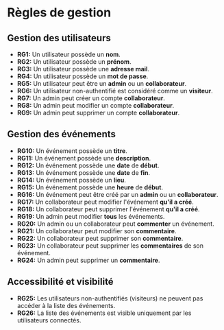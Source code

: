 # Règles de gestion

## Gestion des utilisateurs

- **RG1:** Un utilisateur possède un **nom**.  
- **RG2:** Un utilisateur possède un **prénom**.  
- **RG3:** Un utilisateur possède une **adresse mail**.  
- **RG4:** Un utilisateur possède un **mot de passe**.  
- **RG5:** Un utilisateur peut être un **admin** ou un **collaborateur**.  
- **RG6:** Un utilisateur non-authentifié est considéré comme un **visiteur**.  
- **RG7:** Un admin peut créer un compte **collaborateur**.  
- **RG8:** Un admin peut modifier un compte **collaborateur**.  
- **RG9:** Un admin peut supprimer un compte **collaborateur**.  

## Gestion des événements

- **RG10:** Un événement possède un **titre**.  
- **RG11:** Un événement possède une **description**.  
- **RG12:** Un événement possède une **date** de **début**.  
- **RG13:** Un événement possède une **date** de **fin**.  
- **RG14:** Un événement possède un **lieu**.  
- **RG15:** Un événement possède une **heure** de **début**.  
- **RG16:** Un événement peut être créé par un **admin** ou un **collaborateur**.  
- **RG17:** Un collaborateur peut modifier l'événement **qu'il a créé**.  
- **RG18:** Un collaborateur peut supprimer l'événement **qu'il a créé**.  
- **RG19:** Un admin peut modifier **tous** les événements.  
- **RG20:** Un admin ou un collaborateur peut **commenter** un événement.  
- **RG21:** Un collaborateur peut modifier son **commentaire**.  
- **RG22:** Un collaborateur peut supprimer son **commentaire**.  
- **RG23:** Un collaborateur peut supprimer les **commentaires** de son événement.  
- **RG24:** Un admin peut supprimer un **commentaire**.  

## Accessibilité et visibilité

- **RG25:** Les utilisateurs non-authentifiés (visiteurs) ne peuvent pas accéder à la liste des événements.  
- **RG26:** La liste des événements est visible uniquement par les utilisateurs connectés.  